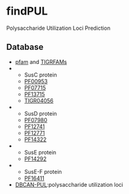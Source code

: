 # findPUL
Polysaccharide Utilization Loci Prediction

Database
-----------
* [pfam](http://pfam.xfam.org/) and [TIGRFAMs](http://tigrfams.jcvi.org/cgi-bin/index.cgi)
* * SusC protein
  * [PF00953](http://pfam.xfam.org/family/PF00953)
  * [PF07715](http://pfam.xfam.org/family/PF07715)
  * [PF13715](http://pfam.xfam.org/family/PF13715)
  * [TIGR04056](https://ftp.ncbi.nlm.nih.gov/hmm/TIGRFAMs/release_15.0/)
* * SusD protein
  * [PF07980](http://pfam.xfam.org/family/PF07980)
  * [PF12741](http://pfam.xfam.org/family/PF12741)
  * [PF12771](http://pfam.xfam.org/family/PF12771)
  * [PF14322](http://pfam.xfam.org/family/PF14322)
* * SusE protein
  * [PF14292](http://pfam.xfam.org/family/PF14292)
* * SusE-F protein
  * [PF16411](http://pfam.xfam.org/family/PF16411)
* [DBCAN-PUL](https://bcb.unl.edu/dbcan_pul/Webserver/static/DBCAN-PUL/):polysaccharide utilization loci
  
